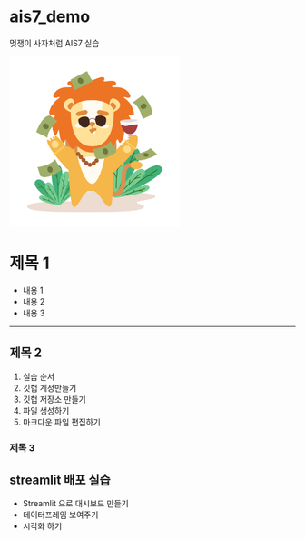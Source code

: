 # ais7_demo
멋쟁이 사자처럼 AIS7 실습

<img src = https://raw.githubusercontent.com/hyejinWooo/ais7_demo/main/Pngtreecute_rich_lion_animal_characters_5905966.png width="300" height="300">

# 제목 1
* 내용 1
* 내용 2
* 내용 3
-------
## 제목 2
1. 실습 순서
2. 깃헙 계정만들기
3. 깃헙 저장소 만들기
4. 파일 생성하기
5. 마크다운 파일 편집하기

### 제목 3

## streamlit 배포 실습
* Streamlit 으로 대시보드 만들기
* 데이터프레임 보여주기
* 시각화 하기
